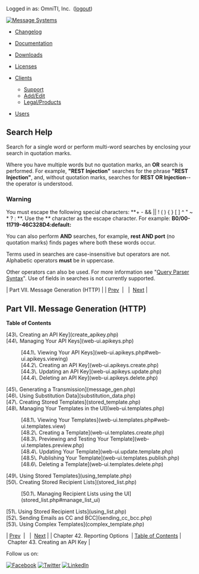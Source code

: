 Logged in as: OmniTI, Inc.  ([logout](https://support.messagesystems.com/logout.php))

[![Message Systems](https://support.messagesystems.com/images/ms-white205.png)](https://support.messagesystems.com/start.php) 

*   [Changelog](https://support.messagesystems.com/start.php?show=changelog)
*   [Documentation](https://support.messagesystems.com/docs/)
*   [Downloads](https://support.messagesystems.com/start.php)

*   [Licenses](https://support.messagesystems.com/license_summary.php)
*   <a href="">Clients</a>
    *   [Support](https://support.messagesystems.com/cs.php)
    *   [Add/Edit](https://support.messagesystems.com/edit_client.php)
    *   [Legal/Products](https://support.messagesystems.com/edit_products.php)
*   [Users](https://support.messagesystems.com/edit_customer.php)

## Search Help

Search for a single word or perform multi-word searches by enclosing your search in quotation marks.

Where you have multiple words but no quotation marks, an **OR** search is performed. For example, **"REST Injection"** searches for the phrase **"REST Injection"**, and, without quotation marks, searches for **REST OR Injection**--the operator is understood.

### Warning

You must escape the following special characters: **+ - && || ! ( ) { } [ ] ^ " ~ * ? : \**. Use the **\** character as the escape character. For example: **B0/00-11719-46C328D4\:default\:**

You can also perform **AND** searches, for example, **rest AND port** (no quotation marks) finds pages where both these words occur.

Terms used in searches are case-insensitive but operators are not. Alphabetic operators **must** be in uppercase.

Other operators can also be used. For more information see "[Query Parser Syntax](https://lucene.apache.org/core/old_versioned_docs/versions/3_0_0/queryparsersyntax.html)". Use of fields in searches is not currently supported.

| Part VII. Message Generation (HTTP) |
| [Prev](smtp_reporting_options.php)  |   |  [Next](create_apikey.php) |

## Part VII. Message Generation (HTTP)

**Table of Contents**

<dl class="toc">

<dt>[43\. Creating an API Key](create_apikey.php)</dt>

<dt>[44\. Managing Your API Keys](web-ui.apikeys.php)</dt>

<dd>

<dl>

<dt>[44.1\. Viewing Your API Keys](web-ui.apikeys.php#web-ui.apikeys.viewing)</dt>

<dt>[44.2\. Creating an API Key](web-ui.apikeys.create.php)</dt>

<dt>[44.3\. Updating an API Key](web-ui.apikeys.update.php)</dt>

<dt>[44.4\. Deleting an API Key](web-ui.apikeys.delete.php)</dt>

</dl>

</dd>

<dt>[45\. Generating a Transmission](message_gen.php)</dt>

<dt>[46\. Using Substitution Data](substitution_data.php)</dt>

<dt>[47\. Creating Stored Templates](stored_template.php)</dt>

<dt>[48\. Managing Your Templates in the UI](web-ui.templates.php)</dt>

<dd>

<dl>

<dt>[48.1\. Viewing Your Templates](web-ui.templates.php#web-ui.templates.view)</dt>

<dt>[48.2\. Creating a Template](web-ui.templates.create.php)</dt>

<dt>[48.3\. Previewing and Testing Your Template](web-ui.templates.preview.php)</dt>

<dt>[48.4\. Updating Your Template](web-ui.update.template.php)</dt>

<dt>[48.5\. Publishing Your Template](web-ui.templates.publish.php)</dt>

<dt>[48.6\. Deleting a Template](web-ui.templates.delete.php)</dt>

</dl>

</dd>

<dt>[49\. Using Stored Templates](using_template.php)</dt>

<dt>[50\. Creating Stored Recipient Lists](stored_list.php)</dt>

<dd>

<dl>

<dt>[50.1\. Managing Recipient Lists using the UI](stored_list.php#manage_list_ui)</dt>

</dl>

</dd>

<dt>[51\. Using Stored Recipient Lists](using_list.php)</dt>

<dt>[52\. Sending Emails as CC and BCC](sending_cc_bcc.php)</dt>

<dt>[53\. Using Complex Templates](complex_template.php)</dt>

</dl>

| [Prev](smtp_reporting_options.php)  |   |  [Next](create_apikey.php) |
| Chapter 42. Reporting Options  | [Table of Contents](index.php) |  Chapter 43. Creating an API Key |

Follow us on:

[![Facebook](https://support.messagesystems.com/images/icon-facebook.png)](http://www.facebook.com/messagesystems) [![Twitter](https://support.messagesystems.com/images/icon-twitter.png)](http://twitter.com/#!/MessageSystems) [![LinkedIn](https://support.messagesystems.com/images/icon-linkedin.png)](http://www.linkedin.com/company/message-systems)
